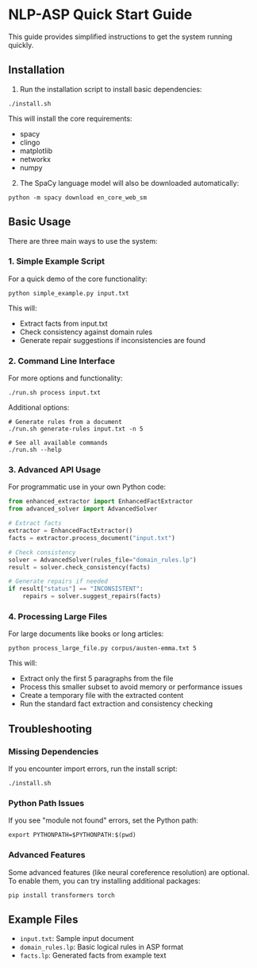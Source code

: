 # NLP-ASP Quick Start Guide

This guide provides simplified instructions to get the system running quickly.

## Installation

1. Run the installation script to install basic dependencies:
```
./install.sh
```

This will install the core requirements:
- spacy
- clingo
- matplotlib
- networkx
- numpy

2. The SpaCy language model will also be downloaded automatically:
```
python -m spacy download en_core_web_sm
```

## Basic Usage

There are three main ways to use the system:

### 1. Simple Example Script

For a quick demo of the core functionality:

```
python simple_example.py input.txt
```

This will:
- Extract facts from input.txt
- Check consistency against domain rules
- Generate repair suggestions if inconsistencies are found

### 2. Command Line Interface

For more options and functionality:

```
./run.sh process input.txt
```

Additional options:
```
# Generate rules from a document
./run.sh generate-rules input.txt -n 5

# See all available commands
./run.sh --help
```

### 3. Advanced API Usage

For programmatic use in your own Python code:

```python
from enhanced_extractor import EnhancedFactExtractor
from advanced_solver import AdvancedSolver

# Extract facts
extractor = EnhancedFactExtractor()
facts = extractor.process_document("input.txt")

# Check consistency
solver = AdvancedSolver(rules_file="domain_rules.lp")
result = solver.check_consistency(facts)

# Generate repairs if needed
if result["status"] == "INCONSISTENT":
    repairs = solver.suggest_repairs(facts)
```

### 4. Processing Large Files

For large documents like books or long articles:

```
python process_large_file.py corpus/austen-emma.txt 5
```

This will:
- Extract only the first 5 paragraphs from the file
- Process this smaller subset to avoid memory or performance issues
- Create a temporary file with the extracted content
- Run the standard fact extraction and consistency checking

## Troubleshooting

### Missing Dependencies

If you encounter import errors, run the install script:
```
./install.sh
```

### Python Path Issues

If you see "module not found" errors, set the Python path:
```
export PYTHONPATH=$PYTHONPATH:$(pwd)
```

### Advanced Features

Some advanced features (like neural coreference resolution) are optional. To enable them, you can try installing additional packages:
```
pip install transformers torch
```

## Example Files

- `input.txt`: Sample input document
- `domain_rules.lp`: Basic logical rules in ASP format
- `facts.lp`: Generated facts from example text 